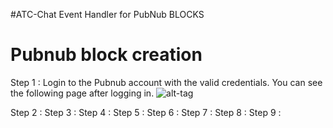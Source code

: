 #ATC-Chat Event Handler for PubNub BLOCKS

# Pubnub block creation
Step 1 : Login to the Pubnub account with the valid credentials.
         You can see the following page after logging in.
![alt-tag](https://github.com/shyampurk/atc-chat/screenshots/pubnub_blocks/pb_atc_step1.png)

Step 2 :
Step 3 :
Step 4 :
Step 5 :
Step 6 :
Step 7 :
Step 8 :
Step 9 :


